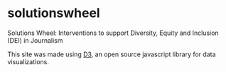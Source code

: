 # solutionswheel
Solutions Wheel: Interventions to support Diversity, Equity and Inclusion (DEI) in Journalism

This site was made using [D3](https://d3js.org/), an open source javascript library for data visualizations.

